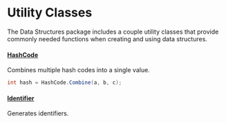 # Utility Classes

The Data Structures package includes a couple utility classes that provide commonly needed functions when creating and using data structures.

#### [HashCode](xref:Zigurous.DataStructures.HashCode)

Combines multiple hash codes into a single value.

```csharp
int hash = HashCode.Combine(a, b, c);
```

#### [Identifier](xref:Zigurous.DataStructures.Identifier)

Generates identifiers.
